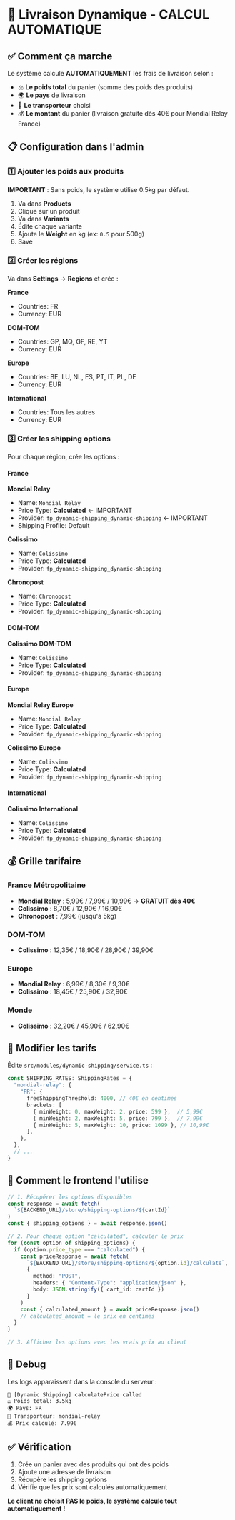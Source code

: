 # 🚚 Livraison Dynamique - CALCUL AUTOMATIQUE

## ✅ Comment ça marche

Le système calcule **AUTOMATIQUEMENT** les frais de livraison selon :
- ⚖️ **Le poids total** du panier (somme des poids des produits)
- 🌍 **Le pays** de livraison
- 🚛 **Le transporteur** choisi
- 💰 **Le montant** du panier (livraison gratuite dès 40€ pour Mondial Relay France)

## 📋 Configuration dans l'admin

### 1️⃣ Ajouter les poids aux produits

**IMPORTANT** : Sans poids, le système utilise 0.5kg par défaut.

1. Va dans **Products**
2. Clique sur un produit
3. Va dans **Variants**
4. Édite chaque variante
5. Ajoute le **Weight** en kg (ex: `0.5` pour 500g)
6. Save

### 2️⃣ Créer les régions

Va dans **Settings** → **Regions** et crée :

**France**
- Countries: FR
- Currency: EUR

**DOM-TOM**
- Countries: GP, MQ, GF, RE, YT
- Currency: EUR

**Europe**
- Countries: BE, LU, NL, ES, PT, IT, PL, DE
- Currency: EUR

**International**
- Countries: Tous les autres
- Currency: EUR

### 3️⃣ Créer les shipping options

Pour chaque région, crée les options :

#### France

**Mondial Relay**
- Name: `Mondial Relay`
- Price Type: **Calculated** ← IMPORTANT
- Provider: `fp_dynamic-shipping_dynamic-shipping` ← IMPORTANT
- Shipping Profile: Default

**Colissimo**
- Name: `Colissimo`
- Price Type: **Calculated**
- Provider: `fp_dynamic-shipping_dynamic-shipping`

**Chronopost**
- Name: `Chronopost`
- Price Type: **Calculated**
- Provider: `fp_dynamic-shipping_dynamic-shipping`

#### DOM-TOM

**Colissimo DOM-TOM**
- Name: `Colissimo`
- Price Type: **Calculated**
- Provider: `fp_dynamic-shipping_dynamic-shipping`

#### Europe

**Mondial Relay Europe**
- Name: `Mondial Relay`
- Price Type: **Calculated**
- Provider: `fp_dynamic-shipping_dynamic-shipping`

**Colissimo Europe**
- Name: `Colissimo`
- Price Type: **Calculated**
- Provider: `fp_dynamic-shipping_dynamic-shipping`

#### International

**Colissimo International**
- Name: `Colissimo`
- Price Type: **Calculated**
- Provider: `fp_dynamic-shipping_dynamic-shipping`

## 💰 Grille tarifaire

### France Métropolitaine
- **Mondial Relay** : 5,99€ / 7,99€ / 10,99€ → **GRATUIT dès 40€**
- **Colissimo** : 8,70€ / 12,90€ / 16,90€
- **Chronopost** : 7,99€ (jusqu'à 5kg)

### DOM-TOM
- **Colissimo** : 12,35€ / 18,90€ / 28,90€ / 39,90€

### Europe
- **Mondial Relay** : 6,99€ / 8,30€ / 9,30€
- **Colissimo** : 18,45€ / 25,90€ / 32,90€

### Monde
- **Colissimo** : 32,20€ / 45,90€ / 62,90€

## 🔧 Modifier les tarifs

Édite `src/modules/dynamic-shipping/service.ts` :

```typescript
const SHIPPING_RATES: ShippingRates = {
  "mondial-relay": {
    "FR": {
      freeShippingThreshold: 4000, // 40€ en centimes
      brackets: [
        { minWeight: 0, maxWeight: 2, price: 599 },  // 5,99€
        { minWeight: 2, maxWeight: 5, price: 799 },  // 7,99€
        { minWeight: 5, maxWeight: 10, price: 1099 }, // 10,99€
      ],
    },
  },
  // ...
}
```

## 🎯 Comment le frontend l'utilise

```typescript
// 1. Récupérer les options disponibles
const response = await fetch(
  `${BACKEND_URL}/store/shipping-options/${cartId}`
)
const { shipping_options } = await response.json()

// 2. Pour chaque option "calculated", calculer le prix
for (const option of shipping_options) {
  if (option.price_type === "calculated") {
    const priceResponse = await fetch(
      `${BACKEND_URL}/store/shipping-options/${option.id}/calculate`,
      {
        method: "POST",
        headers: { "Content-Type": "application/json" },
        body: JSON.stringify({ cart_id: cartId })
      }
    )
    const { calculated_amount } = await priceResponse.json()
    // calculated_amount = le prix en centimes
  }
}

// 3. Afficher les options avec les vrais prix au client
```

## 🐛 Debug

Les logs apparaissent dans la console du serveur :

```
🚚 [Dynamic Shipping] calculatePrice called
⚖️ Poids total: 3.5kg
🌍 Pays: FR
🚛 Transporteur: mondial-relay
💰 Prix calculé: 7.99€
```

## ✅ Vérification

1. Crée un panier avec des produits qui ont des poids
2. Ajoute une adresse de livraison
3. Récupère les shipping options
4. Vérifie que les prix sont calculés automatiquement

**Le client ne choisit PAS le poids, le système calcule tout automatiquement !**
